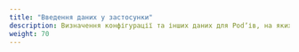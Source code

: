 ```yaml
---
title: "Введення даних у застосунки"
description: Визначення конфігурації та інших даних для Podʼів, на яких працює ваше навантаження.
weight: 70
---
```


